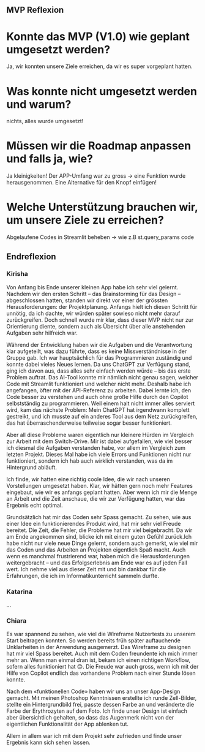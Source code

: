 ## MVP Reflexion

# Konnte das MVP (V1.0) wie geplant umgesetzt werden?
Ja, wir konnten unsere Ziele erreichen, da wir es super vorgeplant hatten. 

# Was konnte nicht umgesetzt werden und warum?
 nichts, alles wurde umgesetzt!

# Müssen wir die Roadmap anpassen und falls ja, wie?
 Ja kleinigkeiten! Der APP-Umfang war zu gross -> eine Funktion wurde herausgenommen. 
 Eine Alternative für den Knopf einfügen! 

# Welche Unterstützung brauchen wir, um unsere Ziele zu erreichen?
 Abgelaufene Codes in Streamlit beheben -> wie z.B st.query_params code


## Endreflexion

### Kirisha
Von Anfang bis Ende unserer kleinen App habe ich sehr viel gelernt. Nachdem wir den ersten Schritt – das Brainstorming für das Design – abgeschlossen hatten, standen wir direkt vor einer der grössten Herausforderungen: der Projektplanung. Anfangs hielt ich diesen Schritt für unnötig, da ich dachte, wir würden später sowieso nicht mehr darauf zurückgreifen. Doch schnell wurde mir klar, dass dieser MVP nicht nur zur Orientierung diente, sondern auch als Übersicht über alle anstehenden Aufgaben sehr hilfreich war.

Während der Entwicklung haben wir die Aufgaben und die Verantwortung klar aufgeteilt, was dazu führte, dass es keine Missverständnisse in der Gruppe gab. Ich war hauptsächlich für das Programmieren zuständig und konnte dabei vieles Neues lernen. Da uns ChatGPT zur Verfügung stand, ging ich davon aus, dass alles sehr einfach werden würde – bis das erste Problem auftrat. Das AI-Tool konnte mir nämlich nicht genau sagen, welcher Code mit Streamlit funktioniert und welcher nicht mehr. Deshalb habe ich angefangen, öfter mit der API-Referenz zu arbeiten. Dabei lernte ich, den Code besser zu verstehen und auch ohne große Hilfe durch den Copilot selbstständig zu programmieren.
Weil einem halt nicht immer alles serviert wird, kam das nächste Problem: Mein ChatGPT hat irgendwann komplett gestreikt, und ich musste auf ein anderes Tool aus dem Netz zurückgreifen, das hat überraschenderweise teilweise sogar besser funktioniert.

Aber all diese Probleme waren eigentlich nur kleinere Hürden im Vergleich zur Arbeit mit dem Switch-Drive. Mir ist dabei aufgefallen, wie viel besser ich diesmal die Aufgaben verstanden habe, vor allem im Vergleich zum letzten Projekt. Dieses Mal habe ich viele Errors und Funktionen nicht nur funktioniert, sondern ich hab auch wirklich verstanden, was da im Hintergrund abläuft. 

Ich finde, wir hatten eine richtig coole Idee, die wir nach unseren Vorstellungen umgesetzt haben. Klar, wir hätten gern noch mehr Features eingebaut, wie wir es anfangs geplant hatten. Aber wenn ich mir die Menge an Arbeit und die Zeit anschaue, die wir zur Verfügung hatten, war das Ergebnis echt optimal.

Grundsätzlich hat mir das Coden sehr Spass gemacht. Zu sehen, wie aus einer Idee ein funktionierendes Produkt wird, hat mir sehr viel Freude bereitet. Die Zeit, die Fehler, die Probleme hat mir viel beigebracht.
Da wir am Ende angekommen sind, blicke ich mit einem guten Gefühl zurück.Ich habe nicht nur viele neue Dinge gelernt, sondern auch gemerkt, wie viel mir das Coden und das Arbeiten an Projekten eigentlich Spaß macht. Auch wenn es manchmal frustrierend war, haben mich die Herausforderungen weitergebracht – und das Erfolgserlebnis am Ende war es auf jeden Fall wert. Ich nehme viel aus dieser Zeit mit und bin dankbar für die Erfahrungen, die ich im Informatikunterricht sammeln durfte.

### Katarina
...

### Chiara
Es war spannend zu sehen, wie viel die Wireframe Nutzertests zu unserem Start beitragen konnten. So werden bereits früh später auftauchende Unklarheiten in der Anwendung ausgemerzt. Das Wireframe zu designen hat mir viel Spass bereitet. 
Auch mit dem Coden freundente ich mich immer mehr an. Wenn man einmal dran ist, bekam ich einen richtigen Workflow, sofern alles funktioniert hat 😊. Die Freude war auch gross, wenn ich mit der Hilfe von Copilot endlich das vorhandene Problem nach einer Stunde lösen konnte. 

Nach dem «funktionellen Code» haben wir uns an unser App-Design gemacht. Mit meinen Photoshop Kenntnissen erstellte ich runde Zell-Bilder, stellte ein Hintergrundbild frei, passte dessen Farbe an und veränderte die Farbe der Erythrozyten auf dem Foto. Ich finde unser Design ist einfach aber übersichtlich gehalten, so dass das Augenmerk nicht von der eigentlichen Funktionalität der App ablenken tut.

Allem in allem war ich mit dem Projekt sehr zufrieden und finde unser Ergebnis kann sich sehen lassen.

